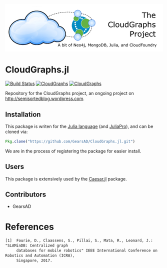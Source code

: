 ![GitHub Logo](/logo.png)

# CloudGraphs.jl

[![Build Status][build-img]][build-url]
[![CloudGraphs][cg-badge-v0.5]][cg-pkg-v0.5]
[![CloudGraphs][cg-badge-v0.6]][cg-pkg-v0.6]

Repository for the CloudGraphs project, an ongoing project on http://semisortedblog.wordpress.com.

## Installation

This package is writen for the [Julia language](http://www.julialang.org) (and [JuliaPro](http://www.juliacomputing.com)), and can be cloned via:

```julia
Pkg.clone("https://github.com/GearsAD/CloudGraphs.jl.git")
```
We are in the process of registering the package for easier install.

## Users

This package is extensively used by the [Caesar.jl](http://www.github.com/dehann/Caesar.jl) package.

## Contributors

- GearsAD

# References

    [1]  Fourie, D., Claassens, S., Pillai, S., Mata, R., Leonard, J.: "SLAMinDB: Centralized graph
         databases for mobile robotics" IEEE International Conference on Robotics and Automation (ICRA),
         Singapore, 2017.


[cov-img]: https://codecov.io/github/dehann/CloudGraphs.jl/coverage.svg?branch=master
[cov-url]: https://codecov.io/github/dehann/CloudGraphs.jl?branch=master
[build-img]: https://travis-ci.org/dehann/CloudGraphs.jl.svg?branch=master
[build-url]: https://travis-ci.org/dehann/CloudGraphs.jl

[cg-badge-v0.5]: http://pkg.julialang.org/badges/CloudGraphs_0.5.svg
[cg-pkg-v0.5]: http://pkg.julialang.org/?pkg=CloudGraphs&ver=0.5
[cg-badge-v0.6]: http://pkg.julialang.org/badges/CloudGraphs_0.6.svg
[cg-pkg-v0.6]: http://pkg.julialang.org/?pkg=CloudGraphs&ver=0.6
